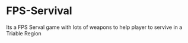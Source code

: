 # FPS-Servival
Its a FPS Serval game with lots of weapons to help player to servive in a Triable Region
